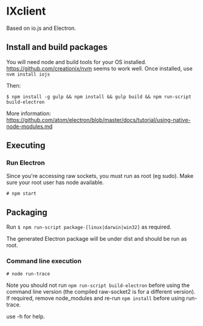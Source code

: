 # IXclient

Based on io.js and Electron.

## Install and build packages

You will need node and build tools for your OS installed.
https://github.com/creationix/nvm seems to work well. Once installed, use `nvm install iojs`

Then:

`$ npm install -g gulp && npm install && gulp build && npm run-script build-electron`

More information: https://github.com/atom/electron/blob/master/docs/tutorial/using-native-node-modules.md

## Executing

### Run Electron

Since you're accessing raw sockets, you must run as root (eg sudo). Make sure your root user has node available.

`# npm start`

## Packaging

Run `$ npm run-script package-[linux|darwin|win32]` as required.

The generated Electron package will be under dist and should be run as root.

### Command line execution

`# node run-trace`

Note you should not run `npm run-script build-electron` before using the command line version (the compiled raw-socket2 is for a different version). If required, remove node_modules and re-run `npm install` before using run-trace.

use -h for help.
